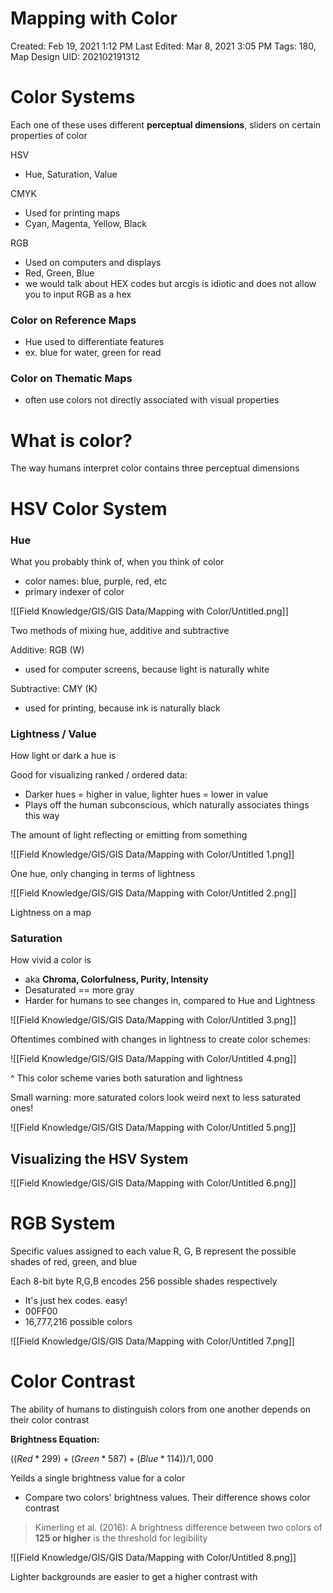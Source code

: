 # Mapping with Color

Created: Feb 19, 2021 1:12 PM
Last Edited: Mar 8, 2021 3:05 PM
Tags: 180, Map Design
UID: 202102191312

# Color Systems

Each one of these uses different **perceptual dimensions**, sliders on certain properties of color

HSV

- Hue, Saturation, Value

CMYK

- Used for printing maps
- Cyan, Magenta, Yellow, Black

RGB

- Used on computers and displays
- Red, Green, Blue
- we would talk about HEX codes but arcgis is idiotic and does not allow you to input RGB as a hex

### Color on Reference Maps

- Hue used to differentiate features
- ex. blue for water, green for read

### Color on Thematic Maps

- often use colors not directly associated with visual properties

# What is color?

The way humans interpret color contains three perceptual dimensions

# HSV Color System

### Hue

What you probably think of, when you think of color

- color names: blue, purple, red, etc
- primary indexer of color

![[Field Knowledge/GIS/GIS Data/Mapping with Color/Untitled.png]]

Two methods of mixing hue, additive and subtractive

Additive: RGB (W)

- used for computer screens, because light is naturally white

Subtractive: CMY (K)

- used for printing, because ink is naturally black

### Lightness / Value

How light or dark a hue is

Good for visualizing ranked / ordered data:

- Darker hues = higher in value, lighter hues = lower in value
- Plays off the human subconscious, which naturally associates things this way

The amount of light reflecting or emitting from something

![[Field Knowledge/GIS/GIS Data/Mapping with Color/Untitled 1.png]]

One hue, only changing in terms of lightness

![[Field Knowledge/GIS/GIS Data/Mapping with Color/Untitled 2.png]]

Lightness on a map

### Saturation

How vivid a color is

- aka **Chroma, Colorfulness, Purity, Intensity**
- Desaturated == more gray
- Harder for humans to see changes in, compared to Hue and Lightness

![[Field Knowledge/GIS/GIS Data/Mapping with Color/Untitled 3.png]]

Oftentimes combined with changes in lightness to create color schemes:

![[Field Knowledge/GIS/GIS Data/Mapping with Color/Untitled 4.png]]

^ This color scheme varies both saturation and lightness

Small warning: more saturated colors look weird next to less saturated ones!

![[Field Knowledge/GIS/GIS Data/Mapping with Color/Untitled 5.png]]

## Visualizing the HSV System

![[Field Knowledge/GIS/GIS Data/Mapping with Color/Untitled 6.png]]

# RGB System

Specific values assigned to each value R, G, B represent the possible shades of red, green, and blue

Each 8-bit byte R,G,B encodes 256 possible shades respectively

- It's just hex codes. easy!
- 00FF00
- 16,777,216 possible colors

![[Field Knowledge/GIS/GIS Data/Mapping with Color/Untitled 7.png]]

# Color Contrast

The ability of humans to distinguish colors from one another depends on their color contrast

**Brightness Equation:**

$((Red * 299) + (Green * 587) + (Blue * 114)) / 1,000$

Yeilds a single brightness value for a color

- Compare two colors' brightness values. Their difference shows color contrast

> Kimerling et al. (2016): A brightness difference between two colors of **125 or higher** is the threshold for legibility

![[Field Knowledge/GIS/GIS Data/Mapping with Color/Untitled 8.png]]

Lighter backgrounds are easier to get a higher contrast with